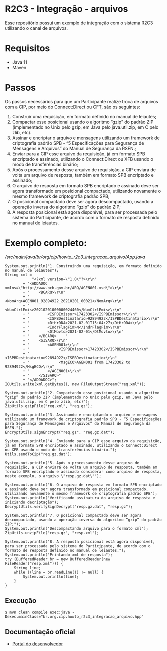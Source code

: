 # R2C3 - Integração - arquivos

Esse repositório possui um exemplo de integração com o sistema R2C3 utilizando o canal de arquivos.

# Requisitos

* Java 11
* Maven

# Passos

Os passos necessários para que um Participante realize troca de arquivos com a CIP, por meio do Connect:Direct ou CFT, são os seguintes:

1.	Construir uma requisição, em formato definido no manual de leiautes;
1.	Compactar esse posicional usando o algoritmo “gzip” do padrão ZIP (implementado no Unix pelo gzip, em Java pelo java.util.zip, em C pelo zlib, etc).
1.	Assinar e encriptar o arquivo e mensagens utilizando um framework de criptografia padrão SPB - “5 Especificações para Segurança de Mensagens e Arquivos” do Manual de Segurança da RSFN.;
1.	Enviar para a CIP esse arquivo da requisição, já em formato SPB encriptado e assinado, utilizando o Connect:Direct ou XFB usando o modo de transferências binário;
1.	Após o processamento desse arquivo de requisição, a CIP enviará de volta um arquivo de resposta, também em formato SPB encriptado e assinado;
1.	O arquivo de resposta em formato SPB encriptado e assinado deve ser agora transformado em posicional compactado, utilizando novamente o mesmo framework de criptografia padrão SPB;
1.	O posicional compactado deve ser agora descompactado, usando a operação inversa do algoritmo “gzip” do padrão ZIP;
1.	A resposta posicional está agora disponível, para ser processada pelo sistema do Participante, de acordo com o formato de resposta definido no manual de leiautes.

# Exemplo completo:

_/src/main/java/br/org/cip/howto_r2c3_integracao_arquivo/App.java_

```
System.out.println("1. Construindo uma requisição, em formato definido no manual de leiautes");
String xml = 
            "<?xml version=\"1.0\"?>\r\n"
        + "<ADDADOC xmlns=\"http://www.bcb.gov.br/ARQ/AGEN001.xsd\">\r\n"
        + "    <BCARQ>\r\n"
        + "        <NomArq>AGEN001_92894922_20210201_00021</NomArq>\r\n"
        + "        <NumCtrlEmis>20210201000000024460</NumCtrlEmis>\r\n"
        + "        <ISPBEmissor>17423302</ISPBEmissor>\r\n"
        + "        <ISPBDestinatario>92894922</ISPBDestinatario>\r\n"
        + "        <DtHrDDA>2021-02-01T15:04:27</DtHrDDA>\r\n"
        + "        <IndrFlagFim>N</IndrFlagFim>\r\n"
        + "        <DtMovto>2021-02-01</DtMovto>\r\n"
        + "    </BCARQ>    "
        + "	   <SISARQ>\r\n"
        + "    	   <AGEN001>\r\n"
        + "        		<ISPBEmissor>17423302</ISPBEmissor>\r\n"
        + "        		<ISPBDestinatario>92894922</ISPBDestinatario>\r\n"
        + "        		<MsgECO>AGEN001 from 17423302 to 92894922</MsgECO>\r\n"
        + "    	   </AGEN001>\r\n"
        + "    </SISARQ>"
        + "</ADDADOC>";
IOUtils.write(xml.getBytes(), new FileOutputStream("req.xml"));

System.out.println("2. Compactando esse posicional usando o algoritmo “gzip” do padrão ZIP (implementado no Unix pelo gzip, em Java pelo java.util.zip, em C pelo zlib, etc)");
ZipUtils.gzipFile("req.xml", "req.gz");

System.out.println("3. Assinando e encriptando o arquivo e mensagens utilizando um framework de criptografia padrão SPB - “5 Especificações para Segurança de Mensagens e Arquivos” do Manual de Segurança da RSFN.");
EncryptUtils.signEncrypt("req.gz", "req.gz.dat");

System.out.println("4. Enviando para a CIP esse arquivo da requisição, já em formato SPB encriptado e assinado, utilizando o Connect:Direct ou XFB usando o modo de transferências binário.");
Utils.sendToCip("req.gz.dat");

System.out.println("5. Após o processamento desse arquivo de requisição, a CIP enviará de volta um arquivo de resposta, também em formato SPB encriptado e assinado considerar como arquivo de resposta, neste exemplo, o arquivo \"resp.gz.dat\"");

System.out.println("6. O arquivo de resposta em formato SPB encriptado e assinado deve ser agora transformado em posicional compactado, utilizando novamente o mesmo framework de criptografia padrão SPB");
System.out.println("Verificando assinatura do arquivo de resposta e iniciando decriptação");
DecryptUtils.verifySignDecrypt("resp.gz.dat", "resp.gz");

System.out.println("7. O posicional compactado deve ser agora descompactado, usando a operação inversa do algoritmo “gzip” do padrão ZIP;");
System.out.println("Descompactando arquivo para o formato xml");
ZipUtils.unzipFile("resp.gz", "resp.xml");

System.out.println("8. A resposta posicional está agora disponível, para ser processada pelo sistema do Participante, de acordo com o formato de resposta definido no manual de leiautes.");
System.out.println("Printando xml de resposta");
try (BufferedReader br = new BufferedReader(new FileReader("resp.xml"))) {
    String line;
    while ((line = br.readLine()) != null) {
        System.out.println(line);
    }
}
```

## Execução

```
$ mvn clean compile exec:java -Dexec.mainClass="br.org.cip.howto_r2c3_integracao_arquivo.App"
```

## Documentação oficial

* [Portal do desenvolvedor](# "https://developer.cip-bancos.org.br/")
